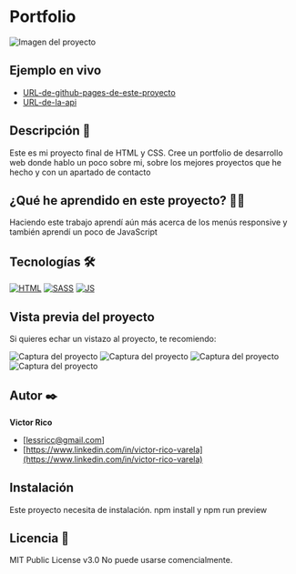 # Portfolio

![Imagen del proyecto](https://raw.githubusercontent.com/VictorRicoV/Portfolio/main/src/design/Captura%20de%20pantalla%202024-05-25%20123343.png)

## Ejemplo en vivo

- [URL-de-github-pages-de-este-proyecto](URL-de-github-pages-de-este-proyecto)
- [URL-de-la-api](URL-de-la-api)

## Descripción 📑

Este es mi proyecto final de HTML y CSS. Cree un portfolio de desarrollo web donde hablo un poco sobre mi, sobre los mejores proyectos que he hecho y con un apartado de contacto

## ¿Qué he aprendido en este proyecto? 🙇🏻

Haciendo este trabajo aprendí aún más acerca de los menús responsive y también aprendí un poco de JavaScript

## Tecnologías 🛠

<!-- Iconos sacados de: https://github.com/hendrasob/badges/blob/master/README.md y https://github.com/alexandresanlim/Badges4-README.md-Profile -->

[![HTML](https://img.shields.io/badge/HTML5-E34F26?style=for-the-badge&logo=html5&logoColor=white)](https://es.wikipedia.org/wiki/HTML5)
[![SASS](https://img.shields.io/badge/Sass-CC6699?style=for-the-badge&logo=sass&logoColor=white)](https://es.wikipedia.org/wiki/sass)
[![JS](https://img.shields.io/badge/JavaScript-F7DF1E?style=for-the-badge&logo=javascript&logoColor=black)](https://es.wikipedia.org/wiki/JavaScript)

## Vista previa del proyecto

Si quieres echar un vistazo al proyecto, te recomiendo:

![Captura del proyecto](https://raw.githubusercontent.com/VictorRicoV/Portfolio/main/src/design/Captura%20de%20pantalla%202024-05-25%20123343.png)
![Captura del proyecto](https://raw.githubusercontent.com/VictorRicoV/Portfolio/main/src/design/Captura%20de%20pantalla%202024-05-25%20123343.png)
![Captura del proyecto](https://raw.githubusercontent.com/VictorRicoV/Portfolio/main/src/design/Captura%20de%20pantalla%202024-05-25%20123212.png)
![Captura del proyecto](https://raw.githubusercontent.com/VictorRicoV/Portfolio/main/src/design/Captura%20de%20pantalla%202024-05-25%20123234.png)

## Autor ✒️

**Victor Rico**

- [lessricc@gmail.com]
- [https://www.linkedin.com/in/victor-rico-varela](https://www.linkedin.com/in/victor-rico-varela)


## Instalación

Este proyecto necesita de instalación. npm install y npm run preview

## Licencia 📄

MIT Public License v3.0
No puede usarse comencialmente.
